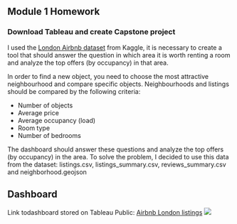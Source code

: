 ## Module 1 Homework
### Download Tableau and create Capstone project
I used the [London Airbnb dataset](https://www.kaggle.com/datasets/labdmitriy/airbnb) from Kaggle, it is necessary to create a tool that should answer the question in which area it is worth renting a room and analyze the top offers (by occupancy) in that area.

In order to find a new object, you need to choose the most attractive neighbourhood and compare specific objects. Neighbourhoods and listings should be compared by the following criteria:
- Number of objects
- Average price
- Average occupancy (load)
- Room type
- Number of bedrooms

The dashboard should answer these questions and analyze the top offers (by occupancy) in the area.
To solve the problem, I decided to use this data from the dataset: listings.csv, listings_summary.csv, reviews_summary.csv and neighborhood.geojson

## Dashboard
Link todashboard stored on Tableau Public: [Airbnb London listings](https://public.tableau.com/app/profile/denis5082/viz/AirbnbLondonlistings/Listingoverview?publish=yes)
![](file:///C:/Users/aboneev.ia/Downloads/airbnb%20London%20listings.png)
